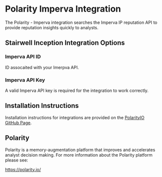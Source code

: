 # Polarity Imperva Integration

The Polarity - Imperva integration searches the Imperva IP reputation API to provide reputation insights quickly to analysts. 

## Stairwell Inception Integration Options

### Imperva API ID 

ID assocaited with your Imerpva API. 

### Imperva API Key
A valid Imperva API key is required for the integration to work correctly. 

## Installation Instructions


Installation instructions for integrations are provided on the [PolarityIO GitHub Page](https://polarityio.github.io/).

## Polarity

Polarity is a memory-augmentation platform that improves and accelerates analyst decision making.  For more information about the Polarity platform please see:

https://polarity.io/
